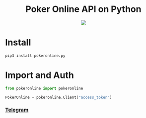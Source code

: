 
<h1 align="center">
  <br>
  Poker Online API on Python
  <br>
</h1>

<p align="center">
  <a href="https://discord.gg/AsYzxRfT6J"><img src="https://bit.ly/32neyjM"></a>
</p>

# Install
```
pip3 install pokeronline.py
```

# Import and Auth
```python
from pokeronline import pokeronline

PokerOnline = pokeronline.Client("access_token")
```

### [Telegram](https://t.me/zakovskiy)
